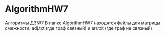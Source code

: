 # AlgorithmHW7
Алгоритмы ДЗ№7
В папке AlgorithmHW7 находятся файлы для матрицы смежности: adj.txt (где граф связный) и arr.txt (где граф не связный)

